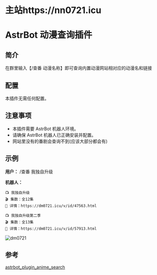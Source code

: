 # 主站https://nn0721.icu

# AstrBot 动漫查询插件

## 简介

在群里输入【/查番 动漫名称】即可查询内置动漫网站相对应的动漫名和链接

## 配置

本插件无需任何配置。

## 注意事项

*   本插件需要 AstrBot 机器人环境。
*   请确保 AstrBot 机器人已正确安装并配置。
*	网站里没有的番剧会查询不到(应该大部分都会有)

## 示例

**用户：** /查番 我独自升级

**机器人：** 

	📺 我独自升级
	🎬 集数：全12集
	🔗 详情：https://dm0721.icu/v/id/47563.html

	📺 我独自升级第二季
	🎬 集数：全13集
	🔗 详情：https://dm0721.icu/v/id/57913.html
![dm0721](https://github.com/user-attachments/assets/7c0927d2-9fd1-471b-a333-e83e039d94cf)

## 参考

[astrbot_plugin_anime_search](https://github.com/xiamuceer-j/astrbot_plugin_anime_search)
